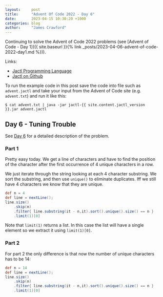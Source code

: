 ```yaml
---
layout:     post
title:      "Advent Of Code 2022 - Day 6"
date:       2023-04-15 10:30:20 +1000
categories: blog
author:     "James Crawford"
---
```


Continuing to solve the Advent of Code 2022 problems
(see [Advent of Code - Day 1]({{ site.baseurl }}{% link _posts/2023-04-06-advent-of-code-2022-day1.md %})).

Links:
* [Jactl Programming Language](https://jactl.io)
* [Jactl on Github](https://github.com/jaccomoc/jactl)

To run the example code in this post save the code into file such as `advent.jactl` and take your input from the
Advent of Code site (e.g. `advent.txt`) and run it like this:
```shell
$ cat advent.txt | java -jar jactl-{{ site.content.jactl_version }}.jar advent.jactl 
```

## Day 6 - Tuning Trouble

See [Day 6](https://adventofcode.com/2022/day/6) for a detailed description of the problem.

### Part 1

Pretty easy today.
We get a line of characters and have to find the position of the character after the first occurrence of 4 unique
characters in a row.

We just iterate through the string looking at each 4 character substring.
We sort the substring, and then use `unique()` to eliminate duplicates.
Iff we still have 4 characters we know that they are unique.

```groovy
def n = 4
def line = nextLine();
line.size()
    .skip(n)
    .filter{ line.substring(it - n,it).sort().unique().size() == n }
    .limit(1)[0]
```

Note that `limit(1)` returns a list.
In this case the list will have a single element so we extract it using `limit(1)[0]`.

### Part 2

For part 2 the only difference is that now the number of unique characters has to be 14:

```groovy
def n = 14
def line = nextLine();
line.size()
    .skip(n)
    .filter{ line.substring(it - n,it).sort().unique().size() == n }
    .limit(1)[0]
```
